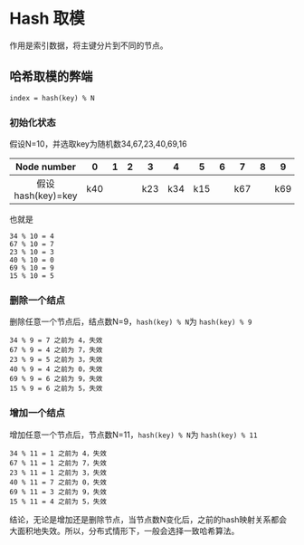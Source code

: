 # Hash 取模
作用是索引数据，将主键分片到不同的节点。

## 哈希取模的弊端
```
index = hash(key) % N
```

### 初始化状态
假设N=10，并选取key为随机数34,67,23,40,69,16
        
|Node number|0 |1 |2 |3|4|5|6|7|8|9|
|:--------:|:---:|:---:|:---:|:---:|:---:|:---:|:---:|:---:|:---:|:---:|
|  假设hash(key)=key    |k40  |  |   | k23  | k34  | k15  |  | k67 |   | k69 | 

也就是   
```
34 % 10 = 4
67 % 10 = 7
23 % 10 = 3
40 % 10 = 0 
69 % 10 = 9
15 % 10 = 5
``` 
### 删除一个结点
删除任意一个节点后，结点数N=9，`hash(key) % N`为 `hash(key) % 9`
```
34 % 9 = 7 之前为 4，失效
67 % 9 = 4 之前为 7，失效
23 % 9 = 5 之前为 3，失效
40 % 9 = 4 之前为 0，失效
69 % 9 = 6 之前为 9，失效
15 % 9 = 6 之前为 5，失效
```

### 增加一个结点
增加任意一个节点后，节点数N=11，`hash(key) % N`为 `hash(key) % 11`
```
34 % 11 = 1 之前为 4，失效
67 % 11 = 1 之前为 7，失效
23 % 11 = 1 之前为 3，失效
40 % 11 = 7 之前为 0，失效
69 % 11 = 3 之前为 9，失效
15 % 11 = 4 之前为 5，失效
```

结论，无论是增加还是删除节点，当节点数N变化后，之前的hash映射关系都会大面积地失效。所以，分布式情形下，一般会选择一致哈希算法。